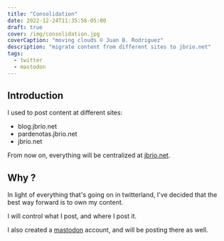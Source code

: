 ```yaml
---
title: "Consolidation"
date: 2022-12-24T11:35:58-05:00
draft: true
cover: /img/consolidation.jpg
coverCaption: "moving clouds © Juan B. Rodriguez"
description: "migrate content from different sites to jbrio.net"
tags:
  - twitter
  - mastodon
---
```


## Introduction

I used to post content at different sites:

- blog.jbrio.net
- pardenotas.jbrio.net
- jbrio.net

From now on, everything will be centralized at [jbrio.net](https://jbrio.net).

## Why ?

In light of everything that's going on in twitterland, I've decided that the best way forward is to own my content.

I will control what I post, and where I post it.

I also created a [mastodon](https://mas.to/@jbrodriguez) account, and will be posting there as well.
